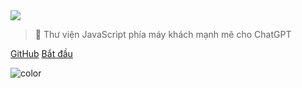 <!-- _coverpage.md -->

<img class="logo" src="https://raw.githubusercontent.com/kudoai/chatgpt.js/main/media/images/chatgpt.js-logo-dark-mode-padded-7000x777.png">

> 🤖 Thư viện JavaScript phía máy khách mạnh mẽ cho ChatGPT

[GitHub](https://github.com/kudoai/chatgpt.js)
[Bắt đầu](#⚡-nhập-thư-viện)

<!-- background color -->

![color](black)
